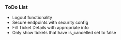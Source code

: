 ### ToDo List
* Logout functionality
* Secure endpoints with security config
* Fill Ticket Details with appropriate info
* Only show tickets that have is_cancelled set to false